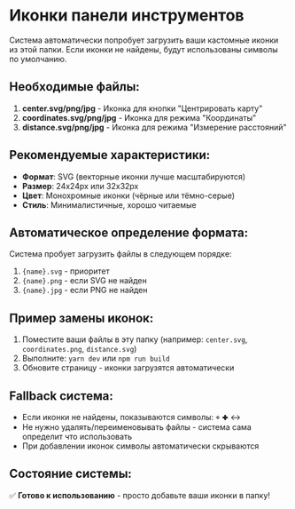 # Иконки панели инструментов

Система автоматически попробует загрузить ваши кастомные иконки из этой папки. Если иконки не найдены, будут использованы символы по умолчанию.

## Необходимые файлы:

1. **center.svg/png/jpg** - Иконка для кнопки "Центрировать карту"
2. **coordinates.svg/png/jpg** - Иконка для режима "Координаты"
3. **distance.svg/png/jpg** - Иконка для режима "Измерение расстояний"

## Рекомендуемые характеристики:

-   **Формат**: SVG (векторные иконки лучше масштабируются)
-   **Размер**: 24x24px или 32x32px
-   **Цвет**: Монохромные иконки (чёрные или тёмно-серые)
-   **Стиль**: Минималистичные, хорошо читаемые

## Автоматическое определение формата:

Система пробует загрузить файлы в следующем порядке:

1. `{name}.svg` - приоритет
2. `{name}.png` - если SVG не найден
3. `{name}.jpg` - если PNG не найден

## Пример замены иконок:

1. Поместите ваши файлы в эту папку (например: `center.svg`, `coordinates.png`, `distance.svg`)
2. Выполните: `yarn dev` или `npm run build`
3. Обновите страницу - иконки загрузятся автоматически

## Fallback система:

-   Если иконки не найдены, показываются символы: ⌖ ✚ ↔
-   Не нужно удалять/переименовывать файлы - система сама определит что использовать
-   При добавлении иконок символы автоматически скрываются

## Состояние системы:

✅ **Готово к использованию** - просто добавьте ваши иконки в папку!
